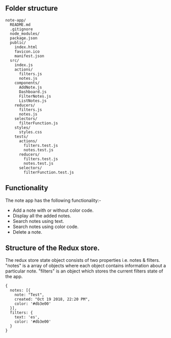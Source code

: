 
## Folder structure

```
note-app/
  README.md
  .gitignore
  node_modules/
  package.json
  public/
    index.html
    favicon.ico
    manifest.json
  src/
    index.js
    actions/
      filters.js
      notes.js
    components/
      AddNote.js
      Dashboard.js
      FilterNotes.js
      ListNotes.js
    reducers/
      filters.js
      notes.js
    selectors/
      filterFunction.js
    styles/
      styles.css
    tests/
      actions/
        filters.test.js
        notes.test.js
      reducers/
        filters.test.js
        notes.test.js
      selectors/
        filterFunction.test.js
```


## Functionality

The note app has the following functionality:-

- Add a note with or without color code.
- Display all the added notes.
- Search notes using text.
- Search notes using color code.
- Delete a note.



## Structure of the Redux store.

The redux store state object consists of two properties i.e. notes & filters. "notes" is a array of objects where each object contains information about a particular note. "filters" is an object which stores the current filters state of the app.

```
{
  notes: [{
    note: "Test",
    created: "Oct 19 2018, 22:20 PM",
    color: '#db3e00'
  }],
  filters: {
    text: 'es',
    color: '#db3e00'
  }
}
```